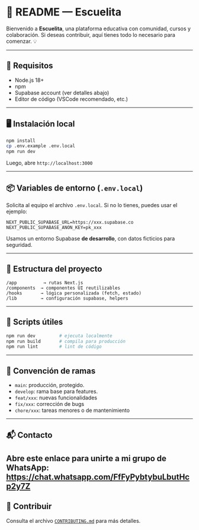 # 📘 README — Escuelita

Bienvenido a **Escuelita**, una plataforma educativa con comunidad, cursos y colaboración. Si deseas contribuir, aquí tienes todo lo necesario para comenzar. 💡

---

## 🔧 Requisitos

- Node.js 18+
- npm
- Supabase account (ver detalles abajo)
- Editor de código (VSCode recomendado, etc.)

---

## 🖥 Instalación local

```bash
npm install
cp .env.example .env.local
npm run dev
```

Luego, abre `http://localhost:3000`

---

## 📦 Variables de entorno (`.env.local`)

Solicita al equipo el archivo `.env.local`. Si no lo tienes, puedes usar el ejemplo:

```env
NEXT_PUBLIC_SUPABASE_URL=https://xxx.supabase.co
NEXT_PUBLIC_SUPABASE_ANON_KEY=pk_xxx
```

Usamos un entorno Supabase **de desarrollo**, con datos ficticios para seguridad.

---

## 🌿 Estructura del proyecto

```
/app          → rutas Next.js
/components  → componentes UI reutilizables
/hooks       → lógica personalizada (fetch, estado)
/lib         → configuración supabase, helpers
```

---

## 🚀 Scripts útiles

```bash
npm run dev         # ejecuta localmente
npm run build       # compila para producción
npm run lint        # lint de código
```

---

## 🧩 Convención de ramas

- `main`: producción, protegido.
- `develop`: rama base para features.
- `feat/xxx`: nuevas funcionalidades
- `fix/xxx`: corrección de bugs
- `chore/xxx`: tareas menores o de mantenimiento

---

## 📬 Contacto

## Abre este enlace para unirte a mi grupo de WhatsApp: https://chat.whatsapp.com/FfFyPybtybuLbutHcp2y7Z

## 🤝 Contribuir

Consulta el archivo [`CONTRIBUTING.md`](./CONTRIBUTING.md) para más detalles.
